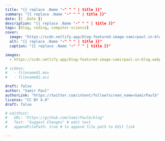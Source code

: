 ```yaml
---
title: "{{ replace .Name "-" " " | title }}"
summary: "{{ replace .Name "-" " " | title }}"
date: {{ .Date }}
description: "{{ replace .Name "-" " " | title }}"
tags: [blog, coding, computer-science]
cover:
  image: "https://scdn.netlify.app/blog-featured-image-samirpaul-in-blog.webp"
  alt: "{{ replace .Name "-" " " | title }}"
  caption: "{{ replace .Name "-" " " | title }}"

images:
  - https://scdn.netlify.app/blog-featured-image-samirpaul-in-blog.webp

# videos: 
#   - filename01.mov
#   - filename02.avi

draft: false
author: "Samir Paul"
authorLink: "https://twitter.com/intent/follow?screen_name=SamirPaulb"
license: "CC BY 4.0"
draft: false

# editPost:
#   URL: "https://github.com/SamirPaulb/blog"
#   Text: "Suggest Changes" # edit text
#   appendFilePath: true # to append file path to Edit link

---
```

